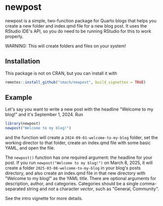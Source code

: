 
# newpost

newpost is a simple, two-function package for Quarto blogs that helps you create a new folder and index.qmd file for a new blog post. It uses the RStudio IDE's API, so you do need to be running RStudio for this to work properly.

WARNING: This will create folders and files on your system!

## Installation

This package is not on CRAN, but you can install it with

``` r
remotes::install_github("smach/newpost", build_vignettes = TRUE)
```

## Example

Let's say you want to write a new post with the headline "Welcome to my blog!" and it's September 1, 2024. Run

``` r
library(newpost)
newpost("Welcome to my blog!")
```
and the function will create a `2024-09-01-welcome-to-my-blog` folder, set the working director to that folder, create an index.qmd file with some basic YAML, and open the file.


The `newpost()` function has one required argument: the headline for your post. If you run `newpost("Welcome to my blog!")` on March 8, 2025, it will create a folder `2025-03-08-welcome-to-my-blog` in your blog's posts directory, and also create an index.qmd file in that new directory with "Welcome to my blog!" as the YAML title. There are optional arguments for description, author, and categories. Categories should be a single comma-separated string and _not_ a character _vector_, such as "General, Community".

See the intro vignette for more details.
